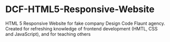 # DCF-HTML5-Responsive-Website

HTML 5 Responsive Website for fake company Design Code Flaunt agency.  Created for refreshing knowledge of frontend development (HMTL, CSS and JavaScript), and for teaching others

